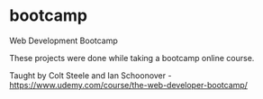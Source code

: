 # bootcamp
Web Development Bootcamp

These projects were done while taking a bootcamp online course.

Taught by Colt Steele and Ian Schoonover - https://www.udemy.com/course/the-web-developer-bootcamp/
